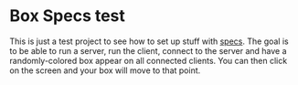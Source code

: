 # Box Specs test

This is just a test project to see how to set up stuff with [specs](https://github.com/slide-rs/specs). The goal is to be able to run a server, run the client, connect to the server and have a randomly-colored box appear on all connected clients. You can then click on the screen and your box will move to that point.
